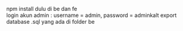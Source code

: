 npm install dulu di be dan fe <br>
login akun admin : username = admin, password = adminkalt
export database .sql yang ada di folder be
